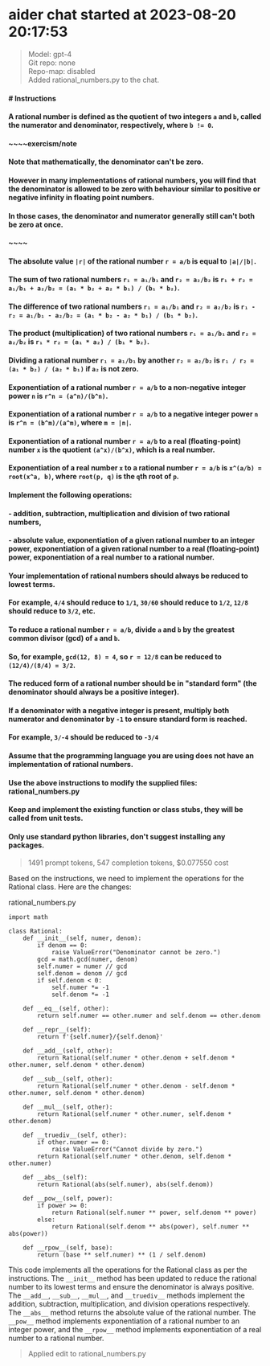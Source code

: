 
# aider chat started at 2023-08-20 20:17:53

> Model: gpt-4  
> Git repo: none  
> Repo-map: disabled  
> Added rational_numbers.py to the chat.  

#### # Instructions  
####   
#### A rational number is defined as the quotient of two integers `a` and `b`, called the numerator and denominator, respectively, where `b != 0`.  
####   
#### ~~~~exercism/note  
#### Note that mathematically, the denominator can't be zero.  
#### However in many implementations of rational numbers, you will find that the denominator is allowed to be zero with behaviour similar to positive or negative infinity in floating point numbers.  
#### In those cases, the denominator and numerator generally still can't both be zero at once.  
#### ~~~~  
####   
#### The absolute value `|r|` of the rational number `r = a/b` is equal to `|a|/|b|`.  
####   
#### The sum of two rational numbers `r₁ = a₁/b₁` and `r₂ = a₂/b₂` is `r₁ + r₂ = a₁/b₁ + a₂/b₂ = (a₁ * b₂ + a₂ * b₁) / (b₁ * b₂)`.  
####   
#### The difference of two rational numbers `r₁ = a₁/b₁` and `r₂ = a₂/b₂` is `r₁ - r₂ = a₁/b₁ - a₂/b₂ = (a₁ * b₂ - a₂ * b₁) / (b₁ * b₂)`.  
####   
#### The product (multiplication) of two rational numbers `r₁ = a₁/b₁` and `r₂ = a₂/b₂` is `r₁ * r₂ = (a₁ * a₂) / (b₁ * b₂)`.  
####   
#### Dividing a rational number `r₁ = a₁/b₁` by another `r₂ = a₂/b₂` is `r₁ / r₂ = (a₁ * b₂) / (a₂ * b₁)` if `a₂` is not zero.  
####   
#### Exponentiation of a rational number `r = a/b` to a non-negative integer power `n` is `r^n = (a^n)/(b^n)`.  
####   
#### Exponentiation of a rational number `r = a/b` to a negative integer power `n` is `r^n = (b^m)/(a^m)`, where `m = |n|`.  
####   
#### Exponentiation of a rational number `r = a/b` to a real (floating-point) number `x` is the quotient `(a^x)/(b^x)`, which is a real number.  
####   
#### Exponentiation of a real number `x` to a rational number `r = a/b` is `x^(a/b) = root(x^a, b)`, where `root(p, q)` is the `q`th root of `p`.  
####   
#### Implement the following operations:  
####   
#### - addition, subtraction, multiplication and division of two rational numbers,  
#### - absolute value, exponentiation of a given rational number to an integer power, exponentiation of a given rational number to a real (floating-point) power, exponentiation of a real number to a rational number.  
####   
#### Your implementation of rational numbers should always be reduced to lowest terms.  
#### For example, `4/4` should reduce to `1/1`, `30/60` should reduce to `1/2`, `12/8` should reduce to `3/2`, etc.  
#### To reduce a rational number `r = a/b`, divide `a` and `b` by the greatest common divisor (gcd) of `a` and `b`.  
#### So, for example, `gcd(12, 8) = 4`, so `r = 12/8` can be reduced to `(12/4)/(8/4) = 3/2`.  
#### The reduced form of a rational number should be in "standard form" (the denominator should always be a positive integer).  
#### If a denominator with a negative integer is present, multiply both numerator and denominator by `-1` to ensure standard form is reached.  
#### For example, `3/-4` should be reduced to `-3/4`  
####   
#### Assume that the programming language you are using does not have an implementation of rational numbers.  
####   
#### ####  
####   
#### Use the above instructions to modify the supplied files: rational_numbers.py  
#### Keep and implement the existing function or class stubs, they will be called from unit tests.  
#### Only use standard python libraries, don't suggest installing any packages.  
> 1491 prompt tokens, 547 completion tokens, $0.077550 cost  

Based on the instructions, we need to implement the operations for the Rational class. Here are the changes:

rational_numbers.py
```
import math

class Rational:
    def __init__(self, numer, denom):
        if denom == 0:
            raise ValueError("Denominator cannot be zero.")
        gcd = math.gcd(numer, denom)
        self.numer = numer // gcd
        self.denom = denom // gcd
        if self.denom < 0:
            self.numer *= -1
            self.denom *= -1

    def __eq__(self, other):
        return self.numer == other.numer and self.denom == other.denom

    def __repr__(self):
        return f'{self.numer}/{self.denom}'

    def __add__(self, other):
        return Rational(self.numer * other.denom + self.denom * other.numer, self.denom * other.denom)

    def __sub__(self, other):
        return Rational(self.numer * other.denom - self.denom * other.numer, self.denom * other.denom)

    def __mul__(self, other):
        return Rational(self.numer * other.numer, self.denom * other.denom)

    def __truediv__(self, other):
        if other.numer == 0:
            raise ValueError("Cannot divide by zero.")
        return Rational(self.numer * other.denom, self.denom * other.numer)

    def __abs__(self):
        return Rational(abs(self.numer), abs(self.denom))

    def __pow__(self, power):
        if power >= 0:
            return Rational(self.numer ** power, self.denom ** power)
        else:
            return Rational(self.denom ** abs(power), self.numer ** abs(power))

    def __rpow__(self, base):
        return (base ** self.numer) ** (1 / self.denom)
```

This code implements all the operations for the Rational class as per the instructions. The `__init__` method has been updated to reduce the rational number to its lowest terms and ensure the denominator is always positive. The `__add__`, `__sub__`, `__mul__`, and `__truediv__` methods implement the addition, subtraction, multiplication, and division operations respectively. The `__abs__` method returns the absolute value of the rational number. The `__pow__` method implements exponentiation of a rational number to an integer power, and the `__rpow__` method implements exponentiation of a real number to a rational number.

> Applied edit to rational_numbers.py  
